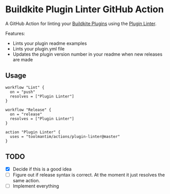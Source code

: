 # Buildkite Plugin Linter GitHub Action

A GitHub Action for linting your [Buildkite Plugins](https://buildkite.com/docs/agent/v3/plugins) using the [Plugin Linter](https://github.com/buildkite-plugins/buildkite-plugin-linter).

Features:

* Lints your plugin readme examples
* Lints your plugin.yml file
* Updates the plugin version number in your readme when new releases are made

## Usage

```workflow
workflow "Lint" {
  on = "push"
  resolves = ["Plugin Linter"]
}

workflow "Release" {
  on = "release"
  resolves = ["Plugin Linter"]
}

action "Plugin Linter" {
  uses = "toolmantim/actions/plugin-linter@master"
}
```

## TODO

- [x] Decide if this is a good idea
- [ ] Figure out if release syntax is correct. At the moment it just resolves the same action.
- [ ] Implement everything